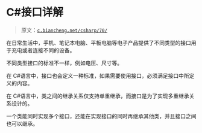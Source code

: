 # C#接口详解

> 原文：[`c.biancheng.net/csharp/70/`](http://c.biancheng.net/csharp/70/)

在日常生活中，手机、笔记本电脑、平板电脑等电子产品提供了不同类型的接口用于充电或者连接不同的设备。

不同类型接口的标准不一样，例如电压、尺寸等。

在 C#语言中，接口也会定义一种标准，如果需要使用接口，必须满足接口中所定义的内容。

在 C#语言中，类之间的继承关系仅支持单重继承，而接口是为了实现多重继承关系设计的。

一个类能同时实现多个接口，还能在实现接口的同时再继承其他类，并且接口之间也可以继承。